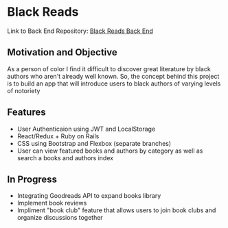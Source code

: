 # Black Reads

Link to Back End Repository: [Black Reads Back End](https://github.com/crutell331/black-reads-backend "Back End Repository")


## Motivation and Objective

As a person of color I find it difficult to discover great literature by black authors who aren't already well known. So, the concept behind this project is to build an app that will introduce users to black authors of varying levels of notoriety 


## Features

- User Authenticaion using JWT and LocalStorage
- React/Redux + Ruby on Rails
- CSS using Bootstrap and Flexbox (separate branches)
- User can view featured books and authors by category as well as search a books and authors index


## In Progress

- Integrating Goodreads API to expand books library
- Implement book reviews
- Impliment "book club" feature that allows users to join book clubs and organize discussions together